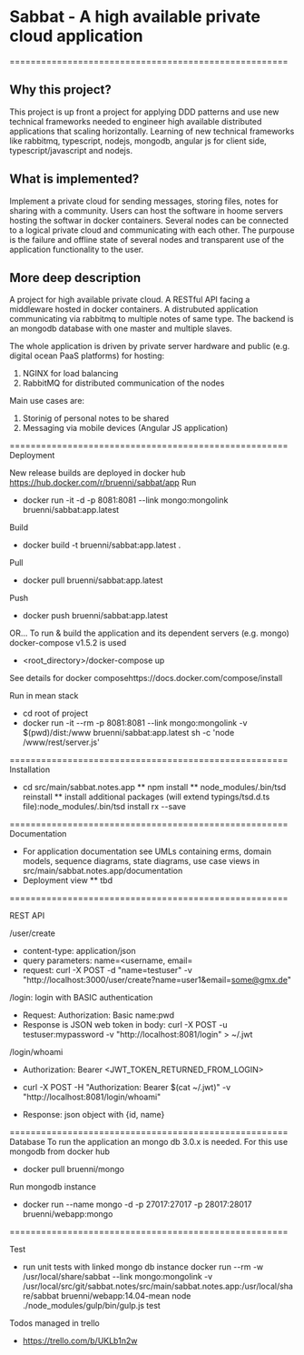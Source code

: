 # Sabbat - A high available private cloud application

=====================================================

Why this project?
-----------------
This project is up front a project for applying DDD patterns and use new technical frameworks needed to engineer high available distributed applications that scaling horizontally.
Learning of new technical frameworks like rabbitmq, typescript, nodejs, mongodb, angular js for client side, typescript/javascript and nodejs.

What is implemented?
--------------------
Implement a private cloud for sending messages, storing files, notes for sharing with a community. Users can host the software in hoome servers hosting the softwar in docker containers.
Several nodes can be connected to a logical private cloud and communicating with each other. The purpouse is the failure and offline state of several nodes and transparent use of the application functionality to the user.


More deep description
--------------------
A project for high available private cloud. A RESTful API facing a middleware hosted in docker containers. A distrubuted application communicating via rabbitmq to multiple notes of same type.
The backend is an mongodb database with one master and multiple slaves.

The whole application is driven by private server hardware and public (e.g. digital ocean PaaS platforms) for hosting:
1) NGINX for load balancing
2) RabbitMQ for distributed communication of the nodes

Main use cases are:
1) Storinig of personal notes to be shared
2) Messaging via mobile devices (Angular JS application)

=====================================================
Deployment

New release builds are deployed in docker hub https://hub.docker.com/r/bruenni/sabbat/app
Run
* docker run -it -d -p 8081:8081 --link mongo:mongolink bruenni/sabbat:app.latest

Build
* docker build -t bruenni/sabbat:app.latest .

Pull
* docker pull bruenni/sabbat:app.latest

Push
* docker push bruenni/sabbat:app.latest

OR...
To run & build the application and its dependent servers (e.g. mongo) docker-compose v1.5.2 is used
* <root_directory>/docker-compose up

See details for docker composehttps://docs.docker.com/compose/install

Run in mean stack
* cd root of project
* docker run -it --rm -p 8081:8081 --link mongo:mongolink -v $(pwd)/dist:/www bruenni/sabbat:app.latest sh -c 'node /www/rest/server.js'

=====================================================
Installation
* cd src/main/sabbat.notes.app
** npm install
** node_modules/.bin/tsd reinstall
** install additional packages (will extend typings/tsd.d.ts file):node_modules/.bin/tsd install rx --save

=====================================================
Documentation
* For application documentation see UMLs containing erms, domain models, sequence diagrams, state diagrams, use case views
  in src/main/sabbat.notes.app/documentation
* Deployment view
** tbd

=====================================================

REST API

/user/create
* content-type: application/json
* query parameters: name=<username, email=<address>
* request: curl -X POST -d "name=testuser" -v "http://localhost:3000/user/create?name=user1&email=some@gmx.de"

/login: login with BASIC authentication
* Request: Authorization: Basic name:pwd
* Response is JSON web token in body: curl -X POST -u testuser:mypassword -v "http://localhost:8081/login" > ~/.jwt

/login/whoami
* Authorization: Bearer <JWT_TOKEN_RETURNED_FROM_LOGIN>
* curl -X POST -H "Authorization: Bearer $(cat ~/.jwt)" -v "http://localhost:8081/login/whoami"

* Response: json object with {id, name}

=====================================================
Database
To run the application an mongo db 3.0.x is needed. For this use mongodb from docker hub
* docker pull bruenni/mongo

Run mongodb instance
* docker run --name mongo -d -p 27017:27017 -p 28017:28017 bruenni/webapp:mongo

=====================================================

Test

* run unit tests with linked mongo db instance
  docker run --rm -w /usr/local/share/sabbat --link mongo:mongolink -v /usr/local/src/git/sabbat.notes/src/main/sabbat.notes.app:/usr/local/share/sabbat bruenni/webapp:14.04-mean  node ./node_modules/gulp/bin/gulp.js test


Todos managed in trello
* https://trello.com/b/UKLb1n2w
